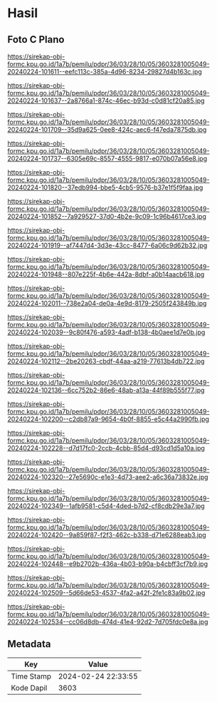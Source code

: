 # Hasil

## Foto C Plano

https://sirekap-obj-formc.kpu.go.id/1a7b/pemilu/pdpr/36/03/28/10/05/3603281005049-20240224-101611--eefc113c-385a-4d96-8234-29827d4b163c.jpg

https://sirekap-obj-formc.kpu.go.id/1a7b/pemilu/pdpr/36/03/28/10/05/3603281005049-20240224-101637--2a8766a1-874c-46ec-b93d-c0d81cf20a85.jpg

https://sirekap-obj-formc.kpu.go.id/1a7b/pemilu/pdpr/36/03/28/10/05/3603281005049-20240224-101709--35d9a625-0ee8-424c-aec6-f47eda7875db.jpg

https://sirekap-obj-formc.kpu.go.id/1a7b/pemilu/pdpr/36/03/28/10/05/3603281005049-20240224-101737--6305e69c-8557-4555-9817-e070b07a56e8.jpg

https://sirekap-obj-formc.kpu.go.id/1a7b/pemilu/pdpr/36/03/28/10/05/3603281005049-20240224-101820--37edb994-bbe5-4cb5-9576-b37e1f5f9faa.jpg

https://sirekap-obj-formc.kpu.go.id/1a7b/pemilu/pdpr/36/03/28/10/05/3603281005049-20240224-101852--7a929527-37d0-4b2e-9c09-1c96b4617ce3.jpg

https://sirekap-obj-formc.kpu.go.id/1a7b/pemilu/pdpr/36/03/28/10/05/3603281005049-20240224-101919--af7447d4-3d3e-43cc-8477-6a06c9d62b32.jpg

https://sirekap-obj-formc.kpu.go.id/1a7b/pemilu/pdpr/36/03/28/10/05/3603281005049-20240224-101948--807e225f-4b6e-442a-8dbf-a0b14aacb618.jpg

https://sirekap-obj-formc.kpu.go.id/1a7b/pemilu/pdpr/36/03/28/10/05/3603281005049-20240224-102011--738e2a04-de0a-4e9d-8179-2505f243849b.jpg

https://sirekap-obj-formc.kpu.go.id/1a7b/pemilu/pdpr/36/03/28/10/05/3603281005049-20240224-102039--9c80f476-a593-4adf-b138-4b0aee1d7e0b.jpg

https://sirekap-obj-formc.kpu.go.id/1a7b/pemilu/pdpr/36/03/28/10/05/3603281005049-20240224-102112--2be20263-cbdf-44aa-a219-77613b4db722.jpg

https://sirekap-obj-formc.kpu.go.id/1a7b/pemilu/pdpr/36/03/28/10/05/3603281005049-20240224-102136--6cc752b2-86e6-48ab-a13a-44f89b555f77.jpg

https://sirekap-obj-formc.kpu.go.id/1a7b/pemilu/pdpr/36/03/28/10/05/3603281005049-20240224-102200--c2db87a9-9654-4b0f-8855-e5c44a2990fb.jpg

https://sirekap-obj-formc.kpu.go.id/1a7b/pemilu/pdpr/36/03/28/10/05/3603281005049-20240224-102228--d7d17fc0-2ccb-4cbb-85d4-d93cd1d5a10a.jpg

https://sirekap-obj-formc.kpu.go.id/1a7b/pemilu/pdpr/36/03/28/10/05/3603281005049-20240224-102320--27e5690c-e1e3-4d73-aee2-a6c36a73832e.jpg

https://sirekap-obj-formc.kpu.go.id/1a7b/pemilu/pdpr/36/03/28/10/05/3603281005049-20240224-102349--1afb9581-c5d4-4ded-b7d2-cf8cdb29e3a7.jpg

https://sirekap-obj-formc.kpu.go.id/1a7b/pemilu/pdpr/36/03/28/10/05/3603281005049-20240224-102420--9a859f87-f2f3-462c-b338-d71e6288eab3.jpg

https://sirekap-obj-formc.kpu.go.id/1a7b/pemilu/pdpr/36/03/28/10/05/3603281005049-20240224-102448--e9b2702b-436a-4b03-b90a-b4cbff3cf7b9.jpg

https://sirekap-obj-formc.kpu.go.id/1a7b/pemilu/pdpr/36/03/28/10/05/3603281005049-20240224-102509--5d66de53-4537-4fa2-a42f-2fe1c83a9b02.jpg

https://sirekap-obj-formc.kpu.go.id/1a7b/pemilu/pdpr/36/03/28/10/05/3603281005049-20240224-102534--cc06d8db-474d-41e4-92d2-7d705fdc0e8a.jpg


## Metadata

| Key        | Value               |
| ---------- | ------------------- |
| Time Stamp | 2024-02-24 22:33:55 |
| Kode Dapil | 3603                |



